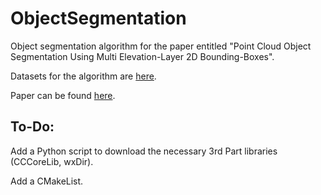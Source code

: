 # ObjectSegmentation
Object segmentation algorithm for the paper entitled "Point Cloud Object Segmentation Using Multi Elevation-Layer 2D Bounding-Boxes".

Datasets for the algorithm are [here](https://drive.google.com/drive/folders/19LqO8CCk3psj-sYiiIkRaNssJYwTWVET?usp=sharing).

Paper can be found [here](https://ieeexplore.ieee.org/document/9607400).

## To-Do:
Add a Python script to download the necessary 3rd Part libraries (CCCoreLib, wxDir).

Add a CMakeList.
